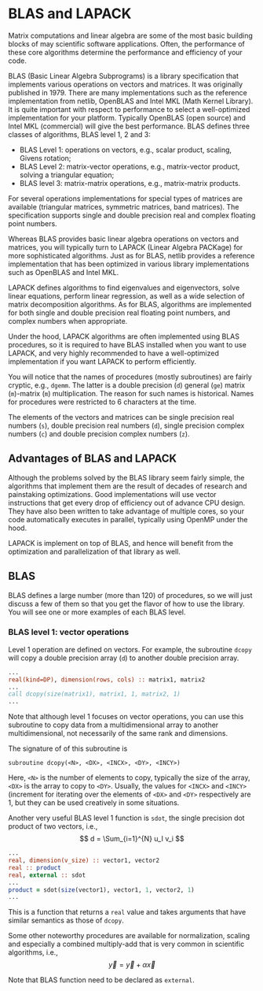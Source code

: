 # BLAS and LAPACK

Matrix computations and linear algebra are some of the most basic building
blocks of may scientific software applications.  Often, the performance of
these core algorithms determine the performance and efficiency of your code.

BLAS (Basic Linear Algebra Subprograms) is a library specification that
implements various operations on vectors and matrices.  It was originally
published in 1979.  There are many
implementations such as the reference implementation from netlib, OpenBLAS
and Intel MKL (Math Kernel Library).  It is quite important with respect to
performance to select a well-optimized implementation for your platform.
Typically OpenBLAS (open source) and Intel MKL (commercial) will give the best
performance.  BLAS defines three classes of algorithms, BLAS level 1, 2 and 3:

* BLAS Level 1: operations on vectors, e.g., scalar product, scaling, Givens
  rotation;
* BLAS Level 2: matrix-vector operations, e.g., matrix-vector product, solving
  a triangular equation;
* BLAS level 3: matrix-matrix operations, e.g., matrix-matrix products.

For several operations implementations for special types of matrices are
available (triangular matrices, symmetric matrices, band matrices).  The
specification supports single and double precision real and complex floating
point numbers.

Whereas BLAS provides basic linear algebra operations on vectors and matrices,
you will typically turn to LAPACK (Linear Algebra PACKage) for more
sophisticated algorithms.  Just as for BLAS, netlib provides a reference
implementation that has been optimized in various library implementations such
as OpenBLAS and Intel MKL.

LAPACK defines algorithms to find eigenvalues and eigenvectors, solve linear
equations, perform linear regression, as well as a wide selection of matrix
decomposition algorithms.  As for BLAS, algorithms are implemented for both
single and double precision real floating point numbers, and complex numbers
when appropriate.

Under the hood, LAPACK algorithms are often implemented using BLAS procedures,
so it is required to have BLAS installed when you want to use LAPACK, and very
highly recommended to have a well-optimized implementation if you want LAPACK
to perform efficiently.

You will notice that the names of procedures (mostly subroutines) are fairly
cryptic, e.g., `dgemm`.  The latter is a double precision (`d`) general (`ge`)
matrix (`m`)-matrix (`m`) multiplication.  The reason for such names is
historical.  Names for procedures were restricted to 6 characters at the time.

The elements of the vectors and matrices can be single precision real numbers
(`s`), double precision real numbers (`d`), single precision complex numbers
(`c`) and double precision complex numbers (`z`).


## Advantages of BLAS and LAPACK

Although the problems solved by the BLAS library seem fairly simple, the
algorithms that implement them are the result of decades of research and
painstaking optimizations.  Good implementations will use vector instructions
that get every drop of efficiency out of advance CPU design.  They have also
been written to take advantage of multiple cores, so your code automatically
executes in parallel, typically using OpenMP under the hood.

LAPACK is implement on top of BLAS, and hence will benefit from the
optimization and parallelization of that library as well.


## BLAS

BLAS defines a large number (more than 120) of procedures, so we will just
discuss a few of them so that you get the flavor of how to use the library.
You will see one or more examples of each BLAS level.


### BLAS level 1: vector operations

Level 1 operation are defined on vectors.  For example, the subroutine `dcopy`
will copy a double precision array (`d`) to another double precision array.

~~~~fortran
...
real(kind=DP), dimension(rows, cols) :: matrix1, matrix2
...
call dcopy(size(matrix1), matrix1, 1, matrix2, 1)
...
~~~~

Note that although level 1 focuses on vector operations, you can use this
subroutine to copy data from a multidimensional array to another
multidimensional, not necessarily of the same rank and dimensions.

The signature of of this subroutine is
~~~~
subroutine dcopy(<N>, <DX>, <INCX>, <DY>, <INCY>)
~~~~

Here, `<N>` is the number of elements to copy, typically the size of the array,
`<DX>` is the array to copy to `<DY>`.  Usually, the values for `<INCX>` and
`<INCY>` (increment for iterating over the elements of `<DX>` and `<DY>`
respectively are 1, but they can be used creatively in some situations.

Another very useful BLAS level 1 function is `sdot`, the single precision dot
product of two vectors, i.e.,
$$
   d = \Sum_{i=1}^{N} u_I v_i
$$

~~~~fortran
...
real, dimension(v_size) :: vector1, vector2
real :: product
real, external :: sdot
...
product = sdot(size(vector1), vector1, 1, vector2, 1)
...
~~~~

This is a function that returns a `real` value and takes arguments that have
similar semantics as those of `dcopy`.

Some other noteworthy procedures are available for normalization, scaling and
especially a combined multiply-add that is very common in scientific
algorithms, i.e.,
$$
    \vec{y} = \vec{y} + \alpha \vec{x}
$$

Note that BLAS function need to be declared as `external`.

